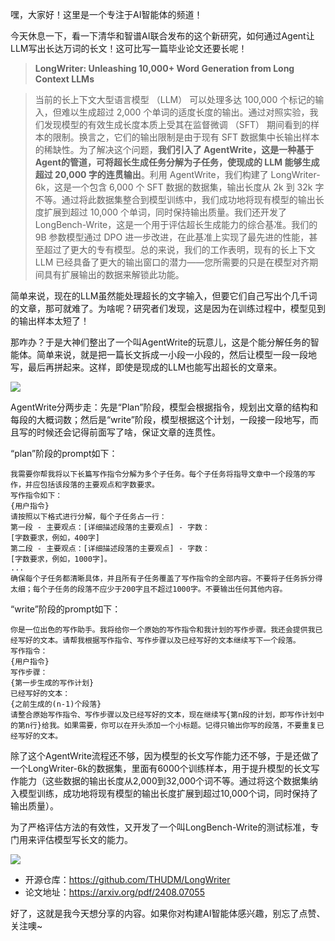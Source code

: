 嘿，大家好！这里是一个专注于AI智能体的频道！

今天休息一下，看一下清华和智谱AI联合发布的这个新研究，如何通过Agent让LLM写出长达万词的长文！这可比写一篇毕业论文还要长呢！

> **LongWriter: Unleashing 10,000+ Word Generation from Long Context LLMs**

> 当前的长上下文大型语言模型 （LLM） 可以处理多达 100,000 个标记的输入，但难以生成超过 2,000 个单词的适度长度的输出。通过对照实验，我们发现模型的有效生成长度本质上受其在监督微调 （SFT） 期间看到的样本的限制。换言之，它们的输出限制是由于现有 SFT 数据集中长输出样本的稀缺性。为了解决这个问题，**我们引入了 AgentWrite，这是一种基于Agent的管道，可将超长生成任务分解为子任务，使现成的 LLM 能够生成超过 20,000 字的连贯输出**。利用 AgentWrite，我们构建了 LongWriter-6k，这是一个包含 6,000 个 SFT 数据的数据集，输出长度从 2k 到 32k 字不等。通过将此数据集整合到模型训练中，我们成功地将现有模型的输出长度扩展到超过 10,000 个单词，同时保持输出质量。我们还开发了LongBench-Write，这是一个用于评估超长生成能力的综合基准。我们的 9B 参数模型通过 DPO 进一步改进，在此基准上实现了最先进的性能，甚至超过了更大的专有模型。总的来说，我们的工作表明，现有的长上下文 LLM 已经具备了更大的输出窗口的潜力——您所需要的只是在模型对齐期间具有扩展输出的数据来解锁此功能。


简单来说，现在的LLM虽然能处理超长的文字输入，但要它们自己写出个几千词的文章，那可就难了。为啥呢？研究者们发现，这是因为在训练过程中，模型见到的输出样本太短了！

那咋办？于是大神们整出了一个叫AgentWrite的玩意儿，这是个能分解任务的智能体。简单来说，就是把一篇长文拆成一小段一小段的，然后让模型一段一段地写，最后再拼起来。这样，即使是现成的LLM也能写出超长的文章来。

![](https://files.mdnice.com/user/50285/68384544-13de-4dd8-befd-a48a8bd1009f.png)

AgentWrite分两步走：先是“Plan”阶段，模型会根据指令，规划出文章的结构和每段的大概词数；然后是“write”阶段，模型根据这个计划，一段接一段地写，而且写的时候还会记得前面写了啥，保证文章的连贯性。

“plan”阶段的prompt如下：
```
我需要你帮我将以下长篇写作指令分解为多个子任务。每个子任务将指导文章中一个段落的写作，并应包括该段落的主要观点和字数要求。
写作指令如下：
{用户指令}
请按照以下格式进行分解，每个子任务占一行：
第一段 - 主要观点：[详细描述段落的主要观点] - 字数：
[字数要求，例如，400字]
第二段 - 主要观点：[详细描述段落的主要观点] - 字数：
[字数要求，例如，1000字]。
...
确保每个子任务都清晰具体，并且所有子任务覆盖了写作指令的全部内容。不要将子任务拆分得太细；每个子任务的段落不应少于200字且不超过1000字。不要输出任何其他内容。
```
“write”阶段的prompt如下：
```
你是一位出色的写作助手。我将给你一个原始的写作指令和我计划的写作步骤。我还会提供我已经写好的文本。请帮我根据写作指令、写作步骤以及已经写好的文本继续写下一个段落。
写作指令：
{用户指令}
写作步骤：
{第一步生成的写作计划}
已经写好的文本：
{之前生成的(n-1)个段落}
请整合原始写作指令、写作步骤以及已经写好的文本，现在继续写{第n段的计划，即写作计划中的第n行}给我。如果需要，你可以在开头添加一个小标题。记得只输出你写的段落，不要重复已经写好的文本。
```

除了这个AgentWrite流程还不够，因为模型的长文写作能力还不够，于是还做了一个LongWriter-6k的数据集，里面有6000个训练样本，用于提升模型的长文写作能力（这些数据的输出长度从2,000到32,000个词不等。通过将这个数据集纳入模型训练，成功地将现有模型的输出长度扩展到超过10,000个词，同时保持了输出质量）。

为了严格评估方法的有效性，又开发了一个叫LongBench-Write的测试标准，专门用来评估模型写长文的能力。

![](https://files.mdnice.com/user/50285/867e113f-9abe-4b4d-b11a-a2731c8e9423.png)


- 开源仓库：https://github.com/THUDM/LongWriter
- 论文地址：https://arxiv.org/pdf/2408.07055

好了，这就是我今天想分享的内容。如果你对构建AI智能体感兴趣，别忘了点赞、关注噢~